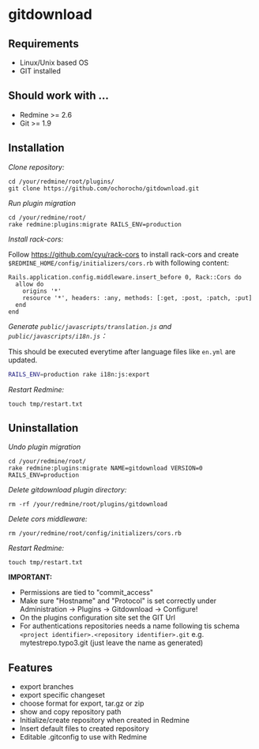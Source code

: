 # gitdownload

## Requirements

* Linux/Unix based OS
* GIT installed

## Should work with ...
 * Redmine >= 2.6
 * Git >= 1.9

## Installation

_Clone repository:_

```
cd /your/redmine/root/plugins/
git clone https://github.com/ochorocho/gitdownload.git
```

_Run plugin migration_

```
cd /your/redmine/root/
rake redmine:plugins:migrate RAILS_ENV=production
```

_Install rack-cors:_

Follow https://github.com/cyu/rack-cors to install rack-cors and create `$REDMINE_HOME/config/initializers/cors.rb` with following content:

```
Rails.application.config.middleware.insert_before 0, Rack::Cors do
  allow do
    origins '*'
    resource '*', headers: :any, methods: [:get, :post, :patch, :put]
  end
end
```

_Generate `public/javascripts/translation.js` and `public/javascripts/i18n.js`：_

This should be executed everytime after language files like `en.yml` are updated.

```sh
RAILS_ENV=production rake i18n:js:export
```

_Restart Redmine:_

```
touch tmp/restart.txt
```

## Uninstallation

_Undo plugin migration_

```
cd /your/redmine/root/
rake redmine:plugins:migrate NAME=gitdownload VERSION=0 RAILS_ENV=production
```

_Delete gitdownload plugin directory:_

```
rm -rf /your/redmine/root/plugins/gitdownload
```

_Delete cors middleware:_

```
rm /your/redmine/root/config/initializers/cors.rb
```

_Restart Redmine:_

```
touch tmp/restart.txt
```

**IMPORTANT:**

* Permissions are tied to "commit_access"
* Make sure "Hostname" and "Protocol" is set correctly under Administration -> Plugins -> Gitdownload -> Configure!
* On the plugins configuration site set the GIT Url
* For authentications repositories needs a name following tis schema `<project identifier>.<repository identifier>.git` e.g. mytestrepo.typo3.git (just leave the name as generated)

## Features

* export branches
* export specific changeset
* choose format for export, tar.gz or zip
* show and copy repository path
* Initialize/create repository when created in Redmine
* Insert default files to created repository
* Editable .gitconfig to use with Redmine
